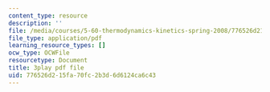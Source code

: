 ```yaml
---
content_type: resource
description: ''
file: /media/courses/5-60-thermodynamics-kinetics-spring-2008/776526d215fa70fc2b3d6d6124ca6c43_oKwGNgCTd-Q.pdf
file_type: application/pdf
learning_resource_types: []
ocw_type: OCWFile
resourcetype: Document
title: 3play pdf file
uid: 776526d2-15fa-70fc-2b3d-6d6124ca6c43
---
```

